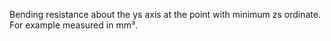 ﻿Bending resistance about the ys axis at the point with minimum zs ordinate. For example measured in mm³.
